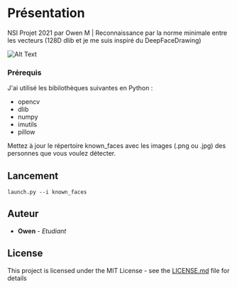 # Présentation
NSI Projet 2021 par Owen M | 
Reconnaissance par la norme minimale entre les vecteurs (128D dlib et je me suis inspiré du DeepFaceDrawing)

![Alt Text](test.gif)


### Prérequis

J'ai utilisé les bibilothèques suivantes en Python :

- opencv
- dlib
- numpy
- imutils
- pillow

Mettez à jour le répertoire known_faces avec les images (.png ou .jpg) des personnes que vous voulez détecter.


## Lancement

```
launch.py --i known_faces
```

## Auteur

* **Owen** - *Etudiant* 

## License

This project is licensed under the MIT License - see the [LICENSE.md](LICENSE.md) file for details
